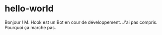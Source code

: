 # hello-world
Bonjour !
M. Hook est un Bot en cour de développement.
J'ai pas compris.
Pourquoi ça marche pas.
